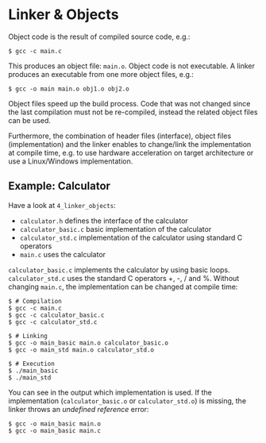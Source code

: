 Linker & Objects
================

Object code is the result of compiled source code, e.g.:

    $ gcc -c main.c

This produces an object file: `main.o`.
Object code is not executable. A linker produces an executable from one more object files, e.g.:

    $ gcc -o main main.o obj1.o obj2.o

Object files speed up the build process. Code that was not changed since the last compilation must not be re-compiled, instead the related object files can be used.

Furthermore, the combination of header files (interface), object files (implementation) and the linker enables to change/link the implementation at compile time, e.g. to use hardware acceleration on target architecture or use a Linux/Windows implementation.


Example: Calculator
-------------------

Have a look at `4_linker_objects`:

* `calculator.h` defines the interface of the calculator
* `calculator_basic.c` basic implementation of the calculator
* `calculator_std.c` implementation of the calculator using standard C operators
* `main.c` uses the calculator

`calculator_basic.c` implements the calculator by using basic loops. `calculator_std.c` uses the standard C operators +, -, / and %.
Without changing `main.c`, the implementation can be changed at compile time:

    $ # Compilation
    $ gcc -c main.c
    $ gcc -c calculator_basic.c
    $ gcc -c calculator_std.c

    $ # Linking
    $ gcc -o main_basic main.o calculator_basic.o
    $ gcc -o main_std main.o calculator_std.o

    $ # Execution
    $ ./main_basic
    $ ./main_std

You can see in the output which implementation is used.
If the implementation (`calculator_basic.o` or `calculator_std.o`) is missing, the linker throws an _undefined reference_ error:

    $ gcc -o main_basic main.o
    $ gcc -o main_basic main.c

